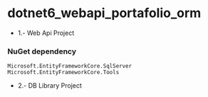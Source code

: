 # dotnet6_webapi_portafolio_orm

* 1.- Web Api Project
### NuGet dependency
```
Microsoft.EntityFrameworkCore.SqlServer
Microsoft.EntityFrameworkCore.Tools
```

* 2.- DB Library Project

